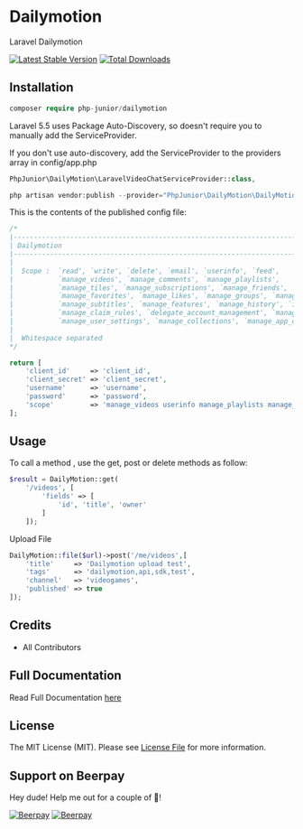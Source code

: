 # Dailymotion

Laravel Dailymotion

[![Latest Stable Version](https://poser.pugx.org/php-junior/dailymotion/v/stable)](https://packagist.org/packages/php-junior/dailymotion)
[![Total Downloads](https://poser.pugx.org/php-junior/dailymotion/downloads)](https://packagist.org/packages/php-junior/dailymotion)

## Installation
```php
composer require php-junior/dailymotion
```

Laravel 5.5 uses Package Auto-Discovery, so doesn't require you to manually add the ServiceProvider.

If you don't use auto-discovery, add the ServiceProvider to the providers array in config/app.php

```php
PhpJunior\DailyMotion\LaravelVideoChatServiceProvider::class,
```

```php 
php artisan vendor:publish --provider="PhpJunior\DailyMotion\DailyMotionProvider"
```

This is the contents of the published config file:

```php
/*
|--------------------------------------------------------------------------
| Dailymotion
|--------------------------------------------------------------------------
|
|  Scope :  `read', `write', `delete', `email', `userinfo', `feed',
|           `manage_videos', `manage_comments', `manage_playlists',
|           `manage_tiles', `manage_subscriptions', `manage_friends',
|           `manage_favorites', `manage_likes', `manage_groups', `manage_records',
|           `manage_subtitles', `manage_features', `manage_history', `ifttt', `read_insights',
|           `manage_claim_rules', `delegate_account_management', `manage_analytics', `manage_player',
|           `manage_user_settings', `manage_collections', `manage_app_connections', `manage_applications'
|
|  Whitespace separated
*/

return [
    'client_id'     => 'client_id',
    'client_secret' => 'client_secret',
    'username'      => 'username',
    'password'      => 'password',
    'scope'         => 'manage_videos userinfo manage_playlists manage_user_settings manage_applications'
];

```

## Usage

To call a method , use the get, post or delete methods as follow:

```php
$result = DailyMotion::get( 
    '/videos', [
        'fields' => [
            'id', 'title', 'owner'
        ]
    ]);
```

Upload File

```php
DailyMotion::file($url)->post('/me/videos',[
    'title'     => 'Dailymotion upload test',
    'tags'      => 'dailymotion,api,sdk,test',
    'channel'   => 'videogames',
    'published' => true
]);
```

## Credits

- All Contributors

## Full Documentation

Read Full Documentation [here](https://developer.dailymotion.com/)

## License

The MIT License (MIT). Please see [License File](LICENSE) for more information.
## Support on Beerpay
Hey dude! Help me out for a couple of :beers:!

[![Beerpay](https://beerpay.io/PHPJunior/dailymotion/badge.svg?style=beer-square)](https://beerpay.io/PHPJunior/dailymotion)  [![Beerpay](https://beerpay.io/PHPJunior/dailymotion/make-wish.svg?style=flat-square)](https://beerpay.io/PHPJunior/dailymotion?focus=wish)